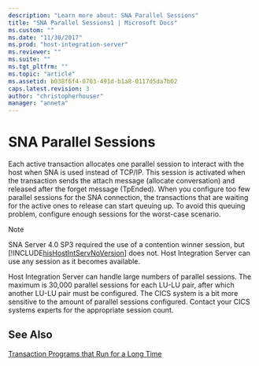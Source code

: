```yaml
---
description: "Learn more about: SNA Parallel Sessions"
title: "SNA Parallel Sessions1 | Microsoft Docs"
ms.custom: ""
ms.date: "11/30/2017"
ms.prod: "host-integration-server"
ms.reviewer: ""
ms.suite: ""
ms.tgt_pltfrm: ""
ms.topic: "article"
ms.assetid: b038f6f4-0703-491d-b1a8-0117d5da7b02
caps.latest.revision: 3
author: "christopherhouser"
manager: "anneta"
---
```

# SNA Parallel Sessions
Each active transaction allocates one parallel session to interact with the host when SNA is used instead of TCP/IP. This session is activated when the transaction sends the attach message (allocate conversation) and released after the forget message (TpEnded). When you configure too few parallel sessions for the SNA connection, the transactions that are waiting for the active ones to release can start queuing up. To avoid this queuing problem, configure enough sessions for the worst-case scenario.  
  
> [!NOTE]
>  SNA Server 4.0 SP3 required the use of a contention winner session, but [!INCLUDE[hisHostIntServNoVersion](../includes/hishostintservnoversion-md.md)] does not. Host Integration Server can use any session as it becomes available.  
  
 Host Integration Server can handle large numbers of parallel sessions. The maximum is 30,000 parallel sessions for each LU-LU pair, after which another LU-LU pair must be configured. The CICS system is a bit more sensitive to the amount of parallel sessions configured. Contact your CICS systems experts for the appropriate session count.  
  
## See Also  
 [Transaction Programs that Run for a Long Time](../core/transaction-programs-that-run-for-a-long-time2.md)
